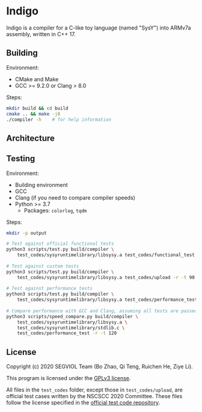 # Indigo

Indigo is a compiler for a C-like toy language (named "SysY") into ARMv7a assembly, written in C++ 17.

## Building

Environment:

- CMake and Make
- GCC >= 9.2.0 or Clang > 8.0

Steps:

```sh
mkdir build && cd build
cmake .. && make -j8
./compiler -h    # for help information
```

## Architecture



## Testing

Environment:

- Building environment
- GCC
- Clang (if you need to compare compiler speeds)
- Python >= 3.7
  - Packages: `colorlog`, `tqdm`

Steps:

```sh
mkdir -p output

# Test against official functional tests
python3 scripts/test.py build/compiler \
    test_codes/sysyruntimelibrary/libsysy.a test_codes/functional_test -r
    
# Test against custom tests
python3 scripts/test.py build/compiler \
    test_codes/sysyruntimelibrary/libsysy.a test_codes/upload -r -t 90
    
# Test against performance tests
python3 scripts/test.py build/compiler \
    test_codes/sysyruntimelibrary/libsysy.a test_codes/performance_test -r -t 120 -z
    
# Compare performance with GCC and Clang, assuming all tests are passed
python3 scripts/speed_compare.py build/compiler \
    test_codes/sysyruntimelibrary/libsysy.a \
    test_codes/sysyruntimelibrary/stdlib.c \
    test_codes/performance_test -r -t 120
```

## License

Copyright (c) 2020 SEGVIOL Team (Bo Zhao, Qi Teng, Ruichen He, Ziye Li).

This program is licensed under the [GPLv3 license][gplv3].

[gplv3]: https://www.gnu.org/licenses/gpl-3.0.en.html

All files in the `test_codes` folder, except those in `test_codes/upload`, are official test cases written by the NSCSCC 2020 Committee. These files follow the license specified in the [official test code repository][test_code].

[test_code]: https://gitlab.eduxiji.net/windcome/sysyruntimelibrary

